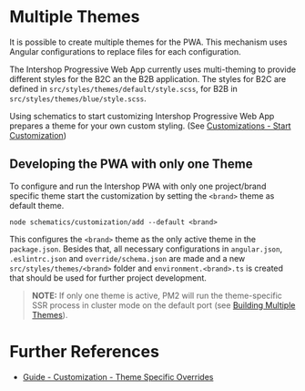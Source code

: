 <!--
kb_guide
kb_pwa
kb_everyone
kb_sync_latest_only
-->

# Multiple Themes

It is possible to create multiple themes for the PWA.
This mechanism uses Angular configurations to replace files for each configuration.

The Intershop Progressive Web App currently uses multi-theming to provide different styles for the B2C an the B2B application.
The styles for B2C are defined in `src/styles/themes/default/style.scss`, for B2B in `src/styles/themes/blue/style.scss`.

Using schematics to start customizing Intershop Progressive Web App prepares a theme for your own custom styling. (See [Customizations - Start Customization](../guides/customizations.md#start-customization))

## Developing the PWA with only one Theme

To configure and run the Intershop PWA with only one project/brand specific theme start the customization by setting the `<brand>` theme as default theme.

```
node schematics/customization/add --default <brand>
```

This configures the `<brand>` theme as the only active theme in the `package.json`.
Besides that, all necessary configurations in `angular.json`, `.eslintrc.json` and `override/schema.json` are made and a new `src/styles/themes/<brand>` folder and `environment.<brand>.ts` is created that should be used for further project development.

> **NOTE:** If only one theme is active, PM2 will run the theme-specific SSR process in cluster mode on the default port (see [Building Multiple Themes](../guides/ssr-startup.md#building-multiple-themes)).

# Further References

- [Guide - Customization - Theme Specific Overrides](./customizations.md#theme-specific-overrides)
